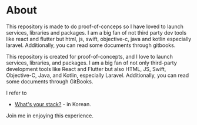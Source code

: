 # About

This repository is made to do proof-of-conceps so I have loved to launch services, libraries and packages. I am a big fan of not third party dev tools like react and flutter but html, js, swift, objective-c, java and kotlin especially laravel. Additionally, you can read some documents through gitbooks.

This repository is created for proof-of-concepts, and I love to launch services, libraries, and packages. I am a big fan of not only third-party development tools like React and Flutter but also HTML, JS, Swift, Objective-C, Java, and Kotlin, especially Laravel. Additionally, you can read some documents through GitBooks.

I refer to

* [What's your stack?](https://stack.palgle.com/) - in Korean.

Join me in enjoying this experience.
